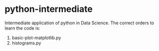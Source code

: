 # python-intermediate
Intermediate application of python in Data Science. The correct orders to learn the code is:
1) basic-plot-matplotlib.py
2) histograms.py
